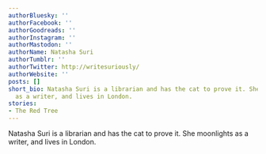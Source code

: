 ```yaml
---
authorBluesky: ''
authorFacebook: ''
authorGoodreads: ''
authorInstagram: ''
authorMastodon: ''
authorName: Natasha Suri
authorTumblr: ''
authorTwitter: http://writesuriously/
authorWebsite: ''
posts: []
short_bio: Natasha Suri is a librarian and has the cat to prove it. She moonlights
  as a writer, and lives in London.
stories:
- The Red Tree
---
```


Natasha Suri is a librarian and has the cat to prove it. She moonlights as a writer, and lives in London.